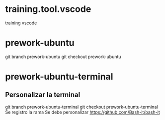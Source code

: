 # training.tool.vscode
training vscode

# prework-ubuntu
git branch prework-ubuntu 
git checkout prework-ubuntu 
# prework-ubuntu-terminal
## Personalizar la terminal 
git branch prework-ubuntu-terminal
git checkout prework-ubuntu-terminal
Se registro la rama 
Se debe personalizar 
https://github.com/Bash-it/bash-it
